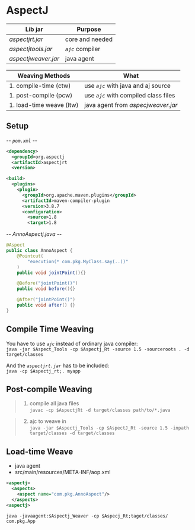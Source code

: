# AspectJ

Lib jar | Purpose
---|---
*aspectjrt.jar* | core and needed
*aspectjtools.jar* | _`ajc`_ compiler
*aspectjweaver.jar* | java agent

Weaving Methods | What
---|--
1. compile-time (ctw) | use _`ajc`_ with java and aj source 
1. post-compile (pcw) | use _`ajc`_ with compiled class files
1. load-time weave (ltw) | java agent from _aspecjweaver.jar_

## Setup
-- _`pom.xml`_ --
```xml
<dependency>
  <groupId>org.aspectj
  <artifactId>aspectjrt
  <version>

<build>
  <plugins>
    <plugin>
      <groupId>org.apache.maven.plugins</groupId>
      <artifactId>maven-compiler-plugin
      <version>3.8.7
      <configuration>
        <source>1.8
        <target>1.8
```

-- _AnnoAspectj.java_ --
```java
@Aspect
public class AnnoAspect {
    @Pointcut(
        "execution(* com.pkg.MyClass.say(..))"
    )
    public void jointPoint(){}

    @Before("jointPoint()") 
    public void before(){}

    @After("jointPoint()")
    public void after() {}
}
```

## Compile Time Weaving
You have to use _`ajc`_ instead of ordinary java compiler:  
`java -jar $Aspect_Tools -cp $Aspectj_Rt -source 1.5 -sourceroots . -d target/classes` 

And the _`aspectjrt.jar`_ has to be included:  
`java -cp $Aspectj_rt;. myapp`

## Post-compile Weaving
>1. compile all java files  
`javac -cp $AspectjRt -d target/classes path/to/*.java`

>2. ajc to weave in  
`java -jar $Aspectj_Tools -cp $AspectJ_Rt -source 1.5 -inpath target/classes -d target/classes`


## Load-time Weave
* java agent
* src/main/resources/META-INF/aop.xml
```xml
<aspectj>
  <aspects>
    <aspect name="com.pkg.AnnoAspect"/>
  </aspects>
<aspectj>
```
`java -javaagent:$Aspectj_Weaver -cp $Aspecj_Rt;taget/classes/ com.pkg.App`

